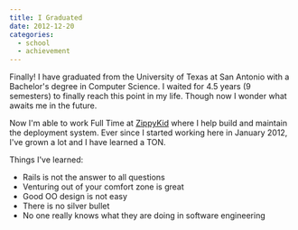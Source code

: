 ```yaml
---
title: I Graduated
date: 2012-12-20
categories:
  - school
  - achievement
---
```


Finally! I have graduated from the University of Texas at San Antonio with a
Bachelor's degree in Computer Science. I waited for 4.5 years (9 semesters) to
finally reach this point in my life. Though now I wonder what awaits me in the
future.

Now I'm able to work Full Time at [ZippyKid][zippykid] where I help build and
maintain the deployment system. Ever since I started working here in January
2012, I've grown a lot and I have learned a TON.

Things I've learned:

  * Rails is not the answer to all questions
  * Venturing out of your comfort zone is great
  * Good OO design is not easy
  * There is no silver bullet
  * No one really knows what they are doing in software engineering

[zippykid]: https://www.zippykid.com
